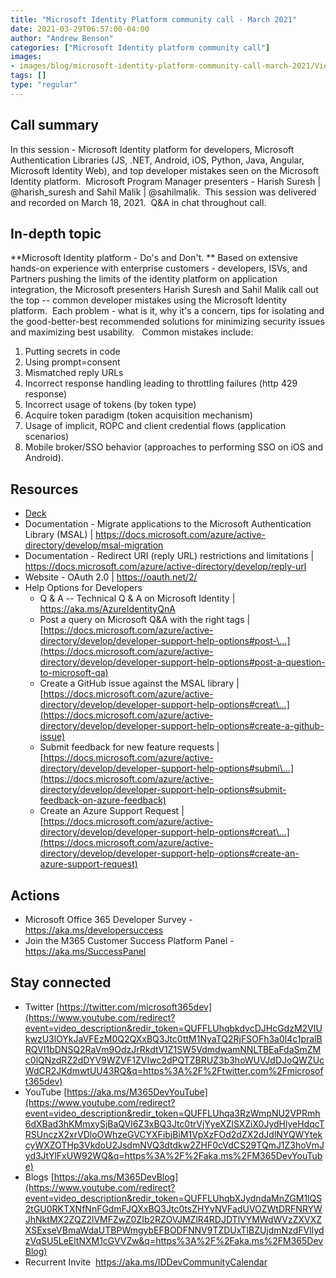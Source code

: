 ```yaml
---
title: "Microsoft Identity Platform community call - March 2021"
date: 2021-03-29T06:57:00-04:00
author: "Andrew Benson"
categories: ["Microsoft Identity platform community call"]
images:
- images/blog/microsoft-identity-platform-community-call-march-2021/ViewPorter.png
tags: []
type: "regular"
---
```


## Call summary

In this session - Microsoft Identity platform for developers, Microsoft
Authentication Libraries (JS, .NET, Android, iOS, Python, Java, Angular,
Microsoft Identity Web), and top developer mistakes seen on the
Microsoft Identity platform.  Microsoft Program Manager presenters -
Harish Suresh | @harish_suresh and Sahil Malik | @sahilmalik.  This
session was delivered and recorded on March 18, 2021.  Q&A in chat
throughout call. 
 
## In-depth topic

**Microsoft Identity platform - Do's and Don't. ** Based on extensive
hands-on experience with enterprise customers - developers, ISVs, and
Partners pushing the limits of the identity platform on application
integration, the Microsoft presenters Harish Suresh and Sahil Malik call
out the top -- common developer mistakes using the Microsoft Identity
platform.  Each problem - what is it, why it's a concern, tips for
isolating and the good-better-best recommended solutions for minimizing
security issues and maximizing best usability.   Common mistakes
include: 

1.  Putting secrets in code
2.  Using prompt=consent
3.  Mismatched reply URLs
4.  Incorrect response handling leading to throttling failures (http 429
    response)
5.  Incorrect usage of tokens (by token type)
6.  Acquire token paradigm (token acquisition mechanism)
7.  Usage of implicit, ROPC and client credential flows (application
    scenarios)
8.  Mobile broker/SSO behavior (approaches to performing SSO on iOS and
    Android). 


## Resources

-   [Deck](https://www.slideshare.net/OfficeDev/microsoft-identity-platform-dos-and-dont)
-   Documentation - Migrate applications to the Microsoft Authentication
    Library (MSAL) |
    <https://docs.microsoft.com/azure/active-directory/develop/msal-migration>
-   Documentation - Redirect URI (reply URL) restrictions and
    limitations |
    <https://docs.microsoft.com/azure/active-directory/develop/reply-url>
-   Website - OAuth 2.0 | <https://oauth.net/2/>
-   Help Options for Developers
    -   Q & A -- Technical Q & A on Microsoft Identity |
        <https://aka.ms/AzureIdentityQnA>
    -   Post a query on Microsoft Q&A with the right tags |
        [https://docs.microsoft.com/azure/active-directory/develop/developer-support-help-options#post-\...](https://docs.microsoft.com/azure/active-directory/develop/developer-support-help-options#post-a-question-to-microsoft-qa)
    -   Create a GitHub issue against the MSAL library |
        [https://docs.microsoft.com/azure/active-directory/develop/developer-support-help-options#creat\...](https://docs.microsoft.com/azure/active-directory/develop/developer-support-help-options#create-a-github-issue)
    -   Submit feedback for new feature requests |
        [https://docs.microsoft.com/azure/active-directory/develop/developer-support-help-options#submi\...](https://docs.microsoft.com/azure/active-directory/develop/developer-support-help-options#submit-feedback-on-azure-feedback)
    -   Create an Azure Support Request |
        [https://docs.microsoft.com/azure/active-directory/develop/developer-support-help-options#creat\...](https://docs.microsoft.com/azure/active-directory/develop/developer-support-help-options#create-an-azure-support-request)


## Actions

-   Microsoft Office 365 Developer Survey -
    <https://aka.ms/developersuccess> 
-   Join the M365 Customer Success Platform Panel -
    <https://aka.ms/SuccessPanel>


## Stay connected

-   Twitter
    [https://twitter.com/microsoft365dev](https://www.youtube.com/redirect?event=video_description&redir_token=QUFFLUhqbkdvcDJHcGdzM2VIUkwzU3lOYkJaVFEzM0Q2QXxBQ3Jtc0ttM1NyaTQ2RjFSOFh3a0l4c1pralBRQVI1bDNSQ2RaVm9OdzJrRkdtV1Z1SW5VdmdwamNNLTBEaFdaSmZMc0lQNzdRZ2dDYV9WZVF1ZVIwc2dPQTZBRUZ3b3hoWUVJdDJoQWZUcWdCR2JKdmwtUU43RQ&q=https%3A%2F%2Ftwitter.com%2Fmicrosoft365dev)​
-   YouTube
    [https://aka.ms/M365DevYouTube](https://www.youtube.com/redirect?event=video_description&redir_token=QUFFLUhqa3RzWmpNU2VPRmh6dXBad3hKMmxySjBaQVl6Z3xBQ3Jtc0trVjYyeXZlSXZiX0JydHlyeHdqcTRSUnczX2xrVDloOWhzeGVCYXFibjBiM1VpXzFOd2dZX2dJdlNYQWYtekcyWXZOTHp3VkdoU2JsdmNVQ3dtdkw2ZHF0cVdCS29TQmJ1Z3hoVmJyd3JtYlFxUW92WQ&q=https%3A%2F%2Faka.ms%2FM365DevYouTube)​
-   Blogs
    [https://aka.ms/M365DevBlog](https://www.youtube.com/redirect?event=video_description&redir_token=QUFFLUhqbXJydndaMnZGM1lQS2tGU0RKTXNfNnFGdmFJQXxBQ3Jtc0tsZHYyNVFadUVOZWtDRFNRYWJhNktMX2ZQZ2lVMFZwZ0ZIb2RZOVJMZlR4RDJDTlVYMWdWVzZXVXZXSExseVBmaWdaUTBPWmgybEFBODFNNV9TZDUxTlBZUjdmNzdFVlIydzVqSU5LeEltNXM1cGVVZw&q=https%3A%2F%2Faka.ms%2FM365DevBlog)
-   Recurrent Invite  <https://aka.ms/IDDevCommunityCalendar>  

 